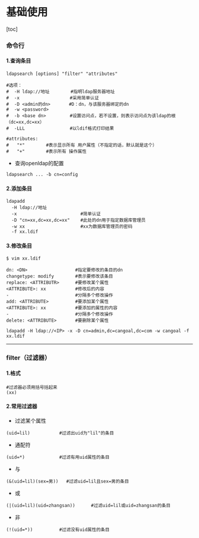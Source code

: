 # 基础使用
[toc]
### 命令行
#### 1.查询条目
```shell
ldapsearch [options] "filter" "attributes"

#选项：
#  -H ldap://地址        #指明ldap服务器地址
#  -x                   #采用简单认证
#  -D <admin的dn>       #D：dn，与该服务器绑定的dn
#  -w <password>
#  -b <base dn>         #设置访问点，若不设置，则表示访问点为该ldap的根（dc=xx,dc=xx）
#  -LLL                 #以ldif格式打印结果

#attributes:
#   "*"        #表示显示所有 用户属性（不指定的话，默认就是这个）
#   "+"        #表示所有 操作属性
```

* 查询openldap的配置
```shell
ldapsearch ... -b cn=config
```

#### 2.添加条目
```shell
ldapadd
  -H ldap://地址
  -x                        #简单认证
  -D "cn=xx,dc=xx,dc=xx"    #此处的dn用于指定数据库管理员
  -w xx                     #xx为数据库管理员的密码
  -f xx.ldif
```

#### 3.修改条目
```shell
$ vim xx.ldif

dn: <DN>                  #指定要修改的条目的dn
changetype: modify        #表示要修改该条目
replace: <ATTRIBUTR>      #要修改某个属性
<ATTRIBUTE>: xx           #修改后的内容
-                         #分隔多个修改操作
add: <ATTRIBUTE>          #要添加某个属性
<ATTRIBUTE>: xx           #要添加的属性的内容
-                         #分隔多个修改操作
delete: <ATTRIBUTE>       #要删除某个属性
```
```shell
ldapadd -H ldap://<IP> -x -D cn=admin,dc=cangoal,dc=com -w cangoal -f xx.ldif
```
***
### filter（过滤器）
#### 1.格式
```shell
#过滤器必须用括号括起来
(xx)    
```
#### 2.常用过滤器
* 过滤某个属性
```shell
(uid=lil)           #过滤出uid为"lil"的条目
```
* 通配符
```shell
(uid=*)             #过滤有用uid属性的条目
```
* 与
```shell
(&(uid=lil)(sex=男))   #过滤uid=lil且sex=男的条目
```
* 或
```shell
(|(uid=lil)(uid=zhangsan))      #过滤uid=lil或uid=zhangsan的条目
```
* 非
```shell
(!(uid=*))          #过滤没有uid属性的条目
```
